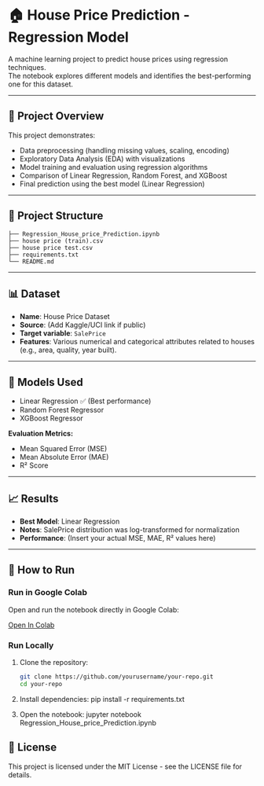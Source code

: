 # 🏠 House Price Prediction - Regression Model

A machine learning project to predict house prices using regression techniques.  
The notebook explores different models and identifies the best-performing one for this dataset.

---

## 📖 Project Overview
This project demonstrates:
- Data preprocessing (handling missing values, scaling, encoding)
- Exploratory Data Analysis (EDA) with visualizations
- Model training and evaluation using regression algorithms
- Comparison of Linear Regression, Random Forest, and XGBoost
- Final prediction using the best model (Linear Regression)

---

## 📂 Project Structure
```
├── Regression_House_price_Prediction.ipynb 
├── house price (train).csv 
├── house price test.csv 
├── requirements.txt 
└── README.md
```



---

## 📊 Dataset
- **Name**: House Price Dataset  
- **Source**: (Add Kaggle/UCI link if public)  
- **Target variable**: `SalePrice`  
- **Features**: Various numerical and categorical attributes related to houses (e.g., area, quality, year built).

---

## 🧠 Models Used
- Linear Regression ✅ (Best performance)
- Random Forest Regressor
- XGBoost Regressor

**Evaluation Metrics:**
- Mean Squared Error (MSE)
- Mean Absolute Error (MAE)
- R² Score

---

## 📈 Results
- **Best Model**: Linear Regression  
- **Notes**: SalePrice distribution was log-transformed for normalization  
- **Performance**: (Insert your actual MSE, MAE, R² values here)

---

## 🚀 How to Run

### Run in Google Colab
Open and run the notebook directly in Google Colab:

[Open In Colab](https://colab.research.google.com/drive/1KyMjMc0_CUq270NRkBOt4mcV_4_o1Qgd?usp=sharing)

### Run Locally
1. Clone the repository:
   ```bash
   git clone https://github.com/yourusername/your-repo.git
   cd your-repo

2. Install dependencies:
   pip install -r requirements.txt

3. Open the notebook:
   jupyter notebook Regression_House_price_Prediction.ipynb

## 📜 License
This project is licensed under the MIT License - see the LICENSE file for details.

